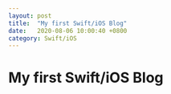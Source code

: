 ```yaml
---
layout: post
title:  "My first Swift/iOS Blog"
date:   2020-08-06 10:00:40 +0800
category: Swift/iOS
---
```


# My first Swift/iOS Blog

